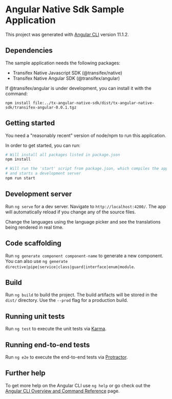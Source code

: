 # Angular Native Sdk Sample Application

This project was generated with [Angular CLI](https://github.com/angular/angular-cli) version 11.1.2.

## Dependencies

The sample application needs the following packages:
- Transifex Native Javascript SDK (@transifex/native)
- Transifex Native Angular SDK (@transifex/angular)

If @transifex/angular is under development, you can install it with the command:

```
npm install file:../tx-angular-native-sdk/dist/tx-angular-native-sdk/transifex-angular-0.0.1.tgz
```

## Getting started

You need a "reasonably recent" version of node/npm to run this application.

In order to get started, you can run:

```sh
# Will install all packages listed in package.json
npm install

# Will run the 'start' script from package.json, which compiles the application
# and starts a development server
npm run start
```

## Development server

Run `ng serve` for a dev server. Navigate to `http://localhost:4200/`. The app will automatically reload if you change any of the source files.

Change the languages using the language picker and see the translations being rendered in real time.

## Code scaffolding

Run `ng generate component component-name` to generate a new component. You can also use `ng generate directive|pipe|service|class|guard|interface|enum|module`.

## Build

Run `ng build` to build the project. The build artifacts will be stored in the `dist/` directory. Use the `--prod` flag for a production build.

## Running unit tests

Run `ng test` to execute the unit tests via [Karma](https://karma-runner.github.io).

## Running end-to-end tests

Run `ng e2e` to execute the end-to-end tests via [Protractor](http://www.protractortest.org/).

## Further help

To get more help on the Angular CLI use `ng help` or go check out the [Angular CLI Overview and Command Reference](https://angular.io/cli) page.
